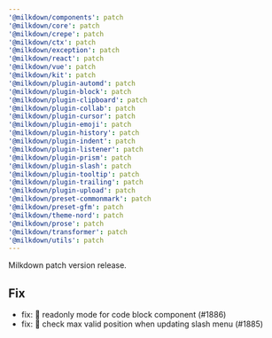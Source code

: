 ```yaml
---
'@milkdown/components': patch
'@milkdown/core': patch
'@milkdown/crepe': patch
'@milkdown/ctx': patch
'@milkdown/exception': patch
'@milkdown/react': patch
'@milkdown/vue': patch
'@milkdown/kit': patch
'@milkdown/plugin-automd': patch
'@milkdown/plugin-block': patch
'@milkdown/plugin-clipboard': patch
'@milkdown/plugin-collab': patch
'@milkdown/plugin-cursor': patch
'@milkdown/plugin-emoji': patch
'@milkdown/plugin-history': patch
'@milkdown/plugin-indent': patch
'@milkdown/plugin-listener': patch
'@milkdown/plugin-prism': patch
'@milkdown/plugin-slash': patch
'@milkdown/plugin-tooltip': patch
'@milkdown/plugin-trailing': patch
'@milkdown/plugin-upload': patch
'@milkdown/preset-commonmark': patch
'@milkdown/preset-gfm': patch
'@milkdown/theme-nord': patch
'@milkdown/prose': patch
'@milkdown/transformer': patch
'@milkdown/utils': patch
---
```


Milkdown patch version release.

## Fix

- fix: 🐛 readonly mode for code block component (#1886)
- fix: 🐛 check max valid position when updating slash menu (#1885)
